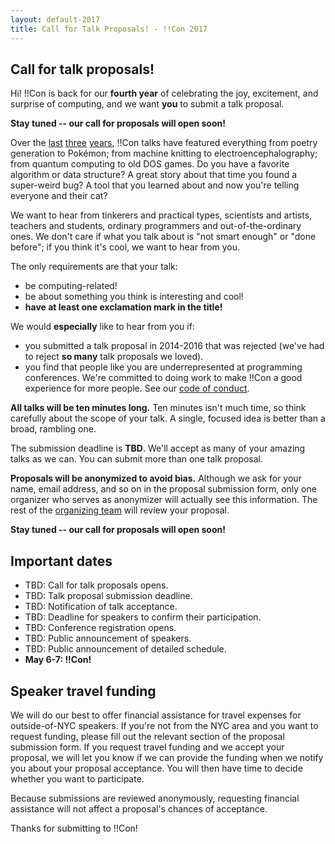 ```yaml
---
layout: default-2017
title: Call for Talk Proposals! - !!Con 2017
---
```


## Call for talk proposals!

Hi! !!Con is back for our **fourth year** of celebrating the joy,
excitement, and surprise of computing, and we want **you** to submit a
talk proposal.

**Stay tuned -- our call for proposals will open soon!**

Over the [last](2016/) [three](2015/) [years](2014/), !!Con talks have
featured everything from poetry generation to Pokémon; from machine
knitting to electroencephalography; from quantum computing to old DOS
games.  Do you have a favorite algorithm or data structure?  A great
story about that time you found a super-weird bug?  A tool that you
learned about and now you're telling everyone and their cat?

We want to hear from tinkerers and practical types, scientists and
artists, teachers and students, ordinary programmers and
out-of-the-ordinary ones.  We don't care if what you talk about is
"not smart enough" or "done before"; if you think it's cool, we want
to hear from you.

The only requirements are that your talk:

  * be computing-related!
  * be about something you think is interesting and cool!
  * **have at least one exclamation mark in the title!**

We would **especially** like to hear from you if:

  * you submitted a talk proposal in 2014-2016 that was rejected
    (we've had to reject **so many** talk proposals we loved).
  * you find that people like you are underrepresented at programming
    conferences. We're committed to doing work to make !!Con a good
    experience for more people.  See our
    [code of conduct](conduct.html).

**All talks will be ten minutes long.** Ten minutes isn't much time,
so think carefully about the scope of your talk. A single, focused
idea is better than a broad, rambling one.

The submission deadline is **TBD**. We'll
accept as many of your amazing talks as we can. You can submit more
than one talk proposal.

**Proposals will be anonymized to avoid bias.** Although we ask for
your name, email address, and so on in the proposal submission form,
only one organizer who serves as anonymizer will actually see this
information.  The rest of the [organizing team](index.html#organizers)
will review your proposal.

**Stay tuned -- our call for proposals will open soon!**

<a name="important-dates"></a>

## Important dates
	  
  * TBD: Call for talk proposals opens.
  * TBD: Talk proposal submission deadline.
  * TBD: Notification of talk acceptance.
  * TBD: Deadline for speakers to confirm their participation.
  * TBD: Conference registration opens.
  * TBD: Public announcement of speakers.
  * TBD: Public announcement of detailed schedule.
  * **May 6-7: !!Con!**

<a name="speaker-funding"></a>

## Speaker travel funding

We will do our best to offer financial assistance for travel expenses
for outside-of-NYC speakers.  If you're not from the NYC area and you
want to request funding, please fill out the relevant section of the
proposal submission form.  If you request travel funding and we accept
your proposal, we will let you know if we can provide the funding when
we notify you about your proposal acceptance.  You will then have time
to decide whether you want to participate.

Because submissions are reviewed anonymously, requesting financial
assistance will not affect a proposal's chances of acceptance.

Thanks for submitting to !!Con!
